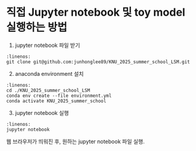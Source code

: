 # 직접 Jupyter notebook 및 toy model 실행하는 방법

1. jupyter notebook 파일 받기
```{code-block} bash
:linenos:
git clone git@github.com:junhonglee89/KNU_2025_summer_school_LSM.git
```

2. anaconda environment 설치
```{code-block} bash
:linenos:
cd ./KNU_2025_summer_school_LSM
conda env create --file environment.yml
conda activate KNU_2025_summer_school
```

3. jupyter notebook 실행
```{code-block} bash
:linenos:
jupyter notebook
```
웹 브라우저가 띄워진 후, 원하는 jupyter notebook 파일 실행.


